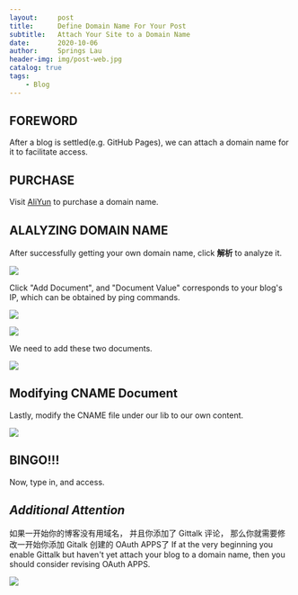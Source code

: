 ```yaml
---
layout:     post
title:      Define Domain Name For Your Post
subtitle:   Attach Your Site to a Domain Name
date:       2020-10-06
author:     Springs Lau
header-img: img/post-web.jpg
catalog: true
tags:
    - Blog
---
```


## FOREWORD

After a blog is settled(e.g. GitHub Pages), we can attach a domain name for it to facilitate access.

## PURCHASE

Visit [AliYun](https://wanwang.aliyun.com/domain/) to purchase a domain name.

## ALALYZING DOMAIN NAME

After successfully getting your own domain name, click **解析** to analyze it.

![](http://bolg-images.oss-cn-shenzhen.aliyuncs.com/18-10-6/8062826.jpg)

Click "Add Document", and "Document Value" corresponds to your blog's IP, which can be obtained by ping commands.

![](http://bolg-images.oss-cn-shenzhen.aliyuncs.com/18-10-6/64482013.jpg)

![](http://bolg-images.oss-cn-shenzhen.aliyuncs.com/18-10-6/25172133.jpg)  

We need to add these two documents.

![](http://bolg-images.oss-cn-shenzhen.aliyuncs.com/18-10-6/40879620.jpg)

## Modifying CNAME Document

Lastly, modify the CNAME file under our lib to our own content.

![](http://bolg-images.oss-cn-shenzhen.aliyuncs.com/18-10-6/94742514.jpg)

## BINGO!!!

Now, type in, and access.

## *Additional Attention*

如果一开始你的博客没有用域名， 并且你添加了 Gittalk 评论， 那么你就需要修改一开始你添加 Gitalk 创建的 OAuth APPS了
If at the very beginning you enable Gittalk but haven't yet attach your blog to a domain name, then you should consider revising OAuth APPS.

![](http://bolg-images.oss-cn-shenzhen.aliyuncs.com/18-10-7/54240172.jpg)
